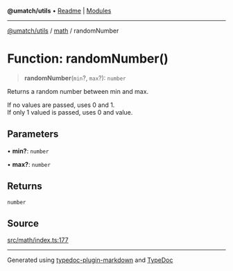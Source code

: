 **@umatch/utils** • [Readme](../../index.md) \| [Modules](../../modules.md)

***

[@umatch/utils](../../modules.md) / [math](../index.md) / randomNumber

# Function: randomNumber()

> **randomNumber**(`min`?, `max`?): `number`

Returns a random number between min and max.

If no values are passed, uses 0 and 1.<br>
If only 1 valued is passed, uses 0 and value.

## Parameters

• **min?**: `number`

• **max?**: `number`

## Returns

`number`

## Source

[src/math/index.ts:177](https://github.com/umatch-oficial/utils/blob/c1935bc/src/math/index.ts#L177)

***

Generated using [typedoc-plugin-markdown](https://www.npmjs.com/package/typedoc-plugin-markdown) and [TypeDoc](https://typedoc.org/)
